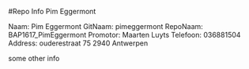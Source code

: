 #Repo Info Pim Eggermont

<!---naam -->Naam: Pim Eggermont
<!---gitnaam -->GitNaam: pimeggermont
<!---reponaam -->RepoNaam: BAP1617_PimEggermont
<!---promotor -->Promotor: Maarten Luyts
<!---phone -->Telefoon: 036881504
<!---address -->Address: ouderestraat 75 2940 Antwerpen <!---end -->

some other info
